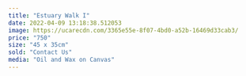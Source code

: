 ```yaml
---
title: "Estuary Walk I"
date: 2022-04-09 13:18:38.512053
image: https://ucarecdn.com/3365e55e-8f07-4bd0-a52b-16469d33cab3/
price: "750"
size: "45 x 35cm"
sold: "Contact Us"
media: "Oil and Wax on Canvas"
---
```


